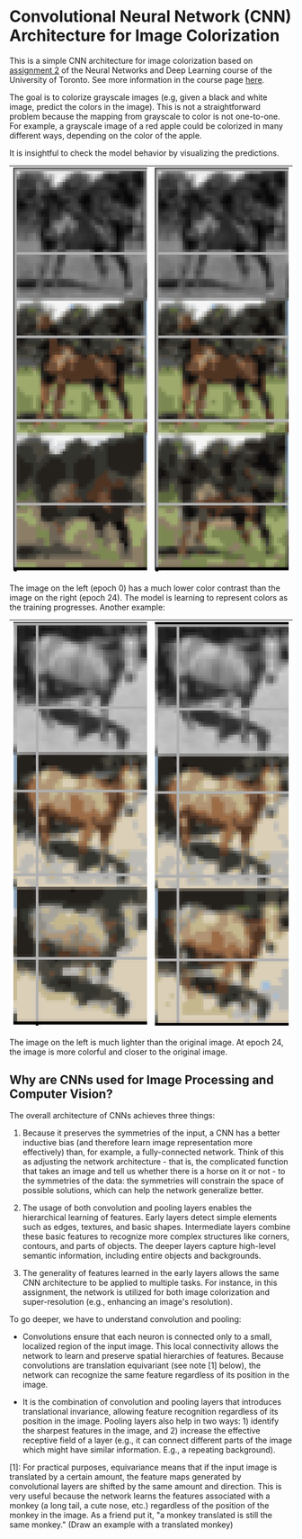 # Convolutional Neural Network (CNN) Architecture for Image Colorization

This is a simple CNN architecture for image colorization based on [assignment 2](http://www.cs.toronto.edu/~rgrosse/courses/csc421_2019/assignments/assignment2.pdf) of the Neural Networks and Deep Learning course of the University of Toronto. See more information in the course page [here](http://www.cs.toronto.edu/~rgrosse/courses/csc421_2019/).

The goal is to colorize grayscale images (e.g, given a black and white image, predict the colors in the image). This is not a straightforward problem because the mapping from grayscale to color is not one-to-one. For example, a grayscale image of a red apple could be colorized in many different ways, depending on the color of the apple.

It is insightful to check the model behavior by visualizing the predictions.

| ![Model Prediction at Epoch 0](examples/unet-0-ex1.png) | ![Model Prediction at Epoch 24](examples/unet-24-ex1.png) |
|:---------------------------------------------------------------:|:---------------------------------------------------------------:|

The image on the left (epoch 0) has a much lower color contrast than the image on the right (epoch 24). The model is learning to represent colors as the training progresses. Another example:

| ![Model Prediction at Epoch 0](examples/unet-0-ex2.png) | ![Model Prediction at Epoch 24](examples/unet-24-ex2.png) |
|:---------------------------------------------------------------:|:---------------------------------------------------------------:|

The image on the left is much lighter than the original image. At epoch 24, the image is more colorful and closer to the original image.

## Why are CNNs used for Image Processing and Computer Vision?

The overall architecture of CNNs achieves three things:

1. Because it preserves the symmetries of the input, a CNN has a better inductive bias (and therefore learn image representation more effectively) than, for example, a fully-connected network. Think of this as adjusting the network architecture - that is, the complicated function that takes an image and tell us whether there is a horse on it or not - to the symmetries of the data: the symmetries will constrain the space of possible solutions, which can help the network generalize better.
<!---
Reference for symmetries restricting the shape of a function.
-->
2. The usage of both convolution and pooling layers enables the hierarchical learning of features. Early layers detect simple elements such as edges, textures, and basic shapes. Intermediate layers combine these basic features to recognize more complex structures like corners, contours, and parts of objects. The deeper layers capture high-level semantic information, including entire objects and backgrounds.

3. The generality of features learned in the early layers allows the same CNN architecture to be applied to multiple tasks. For instance, in this assignment, the network is utilized for both image colorization and super-resolution (e.g., enhancing an image's resolution).

To go deeper, we have to understand convolution and pooling:

- Convolutions ensure that each neuron is connected only to a small, localized region of the input image. This local connectivity allows the network to learn and preserve spatial hierarchies of features. Because convolutions are translation equivariant (see note [1] below), the network can recognize the same feature regardless of its position in the image.

- It is the combination of convolution and pooling layers that introduces translational invariance, allowing feature recognition regardless of its position in the image. Pooling layers also help in two ways: 1) identify the sharpest features in the image, and 2) increase the effective receptive field of a layer (e.g., it can connect different parts of the image which might have similar information. E.g., a repeating background).
<!---
Reference for pooling layers identifying sharpest features and increasing the effective receptive field.
-->

[1]: For practical purposes, equivariance means that if the input image is translated by a certain amount, the feature maps generated by convolutional layers are shifted by the same amount and direction. This is very useful because the network learns the features associated with a monkey (a long tail, a cute nose, etc.) regardless of the position of the monkey in the image. As a friend put it, "a monkey translated is still the same monkey." (Draw an example with a translated monkey)
